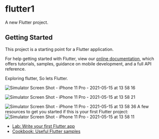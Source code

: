 # flutter1

A new Flutter project.

## Getting Started

This project is a starting point for a Flutter application.

For help getting started with Flutter, view our
[online documentation](https://flutter.dev/docs), which offers tutorials,
samples, guidance on mobile development, and a full API reference.

Exploring flutter, So lets Flutter.

![Simulator Screen Shot - iPhone 11 Pro - 2021-05-15 at 13 58 16](https://user-images.githubusercontent.com/8912602/118353874-fe7fd380-b585-11eb-88dd-e118a0aa6a45.png)

![Simulator Screen Shot - iPhone 11 Pro - 2021-05-15 at 13 58 21](https://user-images.githubusercontent.com/8912602/118353884-03dd1e00-b586-11eb-95d0-41eece1b3a0a.png)

![Simulator Screen Shot - iPhone 11 Pro - 2021-05-15 at 13 58 36](https://user-images.githubusercontent.com/8912602/118353894-093a6880-b586-11eb-98b0-50049f1e56c0.png)
A few resources to get you started if this is your first Flutter project:
![Simulator Screen Shot - iPhone 11 Pro - 2021-05-15 at 13 58 11](https://user-images.githubusercontent.com/8912602/118353898-0ccdef80-b586-11eb-92ee-6d8a9cfc2eb1.png)

- [Lab: Write your first Flutter app](https://flutter.dev/docs/get-started/codelab)
- [Cookbook: Useful Flutter samples](https://flutter.dev/docs/cookbook)

